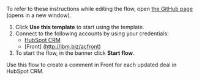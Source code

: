 To refer to these instructions while editing the flow, open [the GitHub page](Create%20a%20comment%20in%20Front%20for%20each%20updated%20deal%20in%20HubSpot%20CRM_instructions) (opens in a new window).

1. Click **Use this template** to start using the template.
2. Connect to the following accounts by using your credentials:
   - [HubSpot CRM](http://ibm.biz/achubspotcrm)
   - [Front] (http://ibm.biz/acfront)
3. To start the flow, in the banner click **Start flow**.
   
Use this flow to create a comment in Front for each updated deal in HubSpot CRM.
